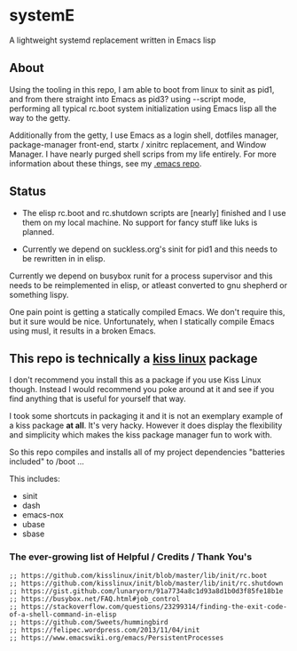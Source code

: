 # systemE
A lightweight systemd replacement written in Emacs lisp

## About

Using the tooling in this repo, I am able to boot from linux to sinit as pid1, and from there straight into Emacs as pid3? using --script mode, performing all typical rc.boot system initialization using Emacs lisp all the way to the getty.

Additionally from the getty, I use Emacs as a login shell, dotfiles manager, package-manager front-end, startx / xinitrc replacement, and Window Manager. I have nearly purged shell scrips from my life entirely. For more information about these things, see my [.emacs repo](https://github.com/a-schaefers/dotfiles).

## Status

- The elisp rc.boot and rc.shutdown scripts are [nearly] finished and I use them on my local machine. No support for fancy stuff like luks is planned.

- Currently we depend on suckless.org's sinit for pid1 and this needs to be rewritten in in elisp.

Currently we depend on busybox runit for a process supervisor and this needs to be reimplemented in elisp, or atleast converted to gnu shepherd or something lispy.

One pain point is getting a statically compiled Emacs. We don't require this, but it sure would be nice. Unfortunately, when I statically compile Emacs using musl, it results in a broken Emacs.

## This repo is technically a  [kiss linux](getkiss.org) package

I don't recommend you install this as a package if you use Kiss Linux though. Instead I would recommend you poke around at it and see if you find anything that is useful for yourself that way.

I took some shortcuts in packaging it and it is not an exemplary example of a kiss package __at all__. It's very hacky. However it does display the flexibility and simplicity which makes the kiss package manager fun to work with.

So this repo compiles and installs all of my project dependencies "batteries included" to /boot ...

This includes:
- sinit
- dash
- emacs-nox
- ubase
- sbase

### The ever-growing list of Helpful / Credits / Thank You's

```elisp
;; https://github.com/kisslinux/init/blob/master/lib/init/rc.boot
;; https://github.com/kisslinux/init/blob/master/lib/init/rc.shutdown
;; https://gist.github.com/lunaryorn/91a7734a8c1d93a8d1b0d3f85fe18b1e
;; https://busybox.net/FAQ.html#job_control
;; https://stackoverflow.com/questions/23299314/finding-the-exit-code-of-a-shell-command-in-elisp
;; https://github.com/Sweets/hummingbird
;; https://felipec.wordpress.com/2013/11/04/init
;; https://www.emacswiki.org/emacs/PersistentProcesses
```
